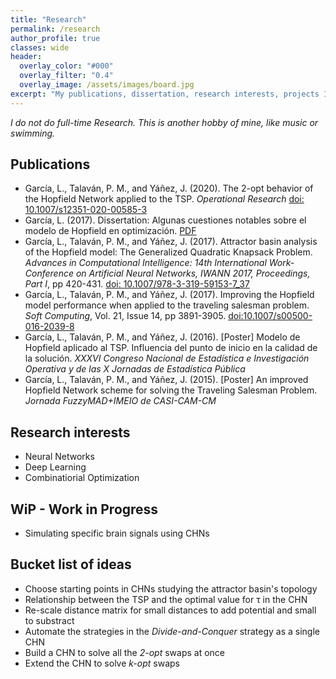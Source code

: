 ```yaml
---
title: "Research"
permalink: /research
author_profile: true
classes: wide
header:
  overlay_color: "#000"
  overlay_filter: "0.4"
  overlay_image: /assets/images/board.jpg
excerpt: "My publications, dissertation, research interests, projects I am working on and _further-to-be-developed_ ideas"
---
```


_I do not do full-time Research. This is another hobby of mine, like music or swimming._

## Publications
* García, L., Talaván, P. M., and Yáñez, J. (2020). The 2-opt behavior of the Hopfield Network applied to the TSP. _Operational Research_ [doi: 10.1007/s12351-020-00585-3](https://bit.ly/3vSq3gJ)
* García, L. (2017). Dissertation: Algunas cuestiones notables sobre el modelo de Hopfield en optimización. [PDF](https://bit.ly/3dhz6zx)
* García, L., Talaván, P. M., and Yáñez, J. (2017). Attractor basin analysis of the Hopfield model: The Generalized Quadratic Knapsack Problem. _Advances in Computational Intelligence: 14th International Work-Conference on Artificial Neural Networks, IWANN 2017, Proceedings, Part I_, pp 420-431. [doi: 10.1007/978-3-319-59153-7\_37](https://bit.ly/3f9yY7J)
* García, L., Talaván, P. M., and Yáñez, J. (2017). Improving the Hopfield model performance when applied to the traveling salesman problem. _Soft Computing_, Vol. 21, Issue 14, pp 3891-3905. [doi:10.1007/s00500-016-2039-8](https://bit.ly/31dhbUP)
* García, L., Talaván, P. M., and Yáñez, J. (2016). [Poster] Modelo de Hopfield aplicado al TSP. Influencia del punto de inicio en la calidad de la solución. _XXXVI Congreso Nacional de Estadística e Investigación Operativa y de las X Jornadas de Estadística Pública_
* García, L., Talaván, P. M., and Yáñez, J. (2015). [Poster] An improved Hopfield Network scheme for solving the Traveling Salesman Problem. _Jornada FuzzyMAD+IMEIO de CASI-CAM-CM_

## Research interests
* Neural Networks
* Deep Learning
* Combinatiorial Optimization

## WiP - Work in Progress
* Simulating specific brain signals using CHNs

## Bucket list of ideas
* Choose starting points in CHNs studying the attractor basin's topology
* Relationship between the TSP and the optimal value for τ in the CHN
* Re-scale distance matrix for small distances to add potential and small to substract
* Automate the strategies in the _Divide-and-Conquer_ strategy as a single CHN
* Build a CHN to solve all the _2-opt_ swaps at once
* Extend the CHN to solve _k-opt_ swaps